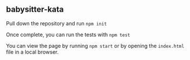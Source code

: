 ## babysitter-kata

Pull down the repository and run `npm init`

Once complete, you can run the tests with `npm test`

You can view the page by running `npm start` or by opening the `index.html` file in a local browser.
